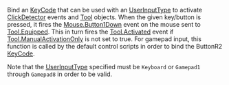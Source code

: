 Bind an [KeyCode](https://developer.roblox.com/en-us/api-reference/enum/KeyCode) that can be used with an [UserInputType](https://developer.roblox.com/en-us/api-reference/enum/UserInputType) to activate [ClickDetector](https://developer.roblox.com/en-us/api-reference/class/ClickDetector) events and [Tool](https://developer.roblox.com/en-us/api-reference/class/Tool) objects. When the given key/button is pressed, it fires the [Mouse.Button1Down](https://developer.roblox.com/en-us/api-reference/event/Mouse/Button1Down) event on the mouse sent to [Tool.Equipped](https://developer.roblox.com/en-us/api-reference/event/Tool/Equipped). This in turn fires the [Tool.Activated](https://developer.roblox.com/en-us/api-reference/event/Tool/Activated) event if [Tool.ManualActivationOnly](https://developer.roblox.com/en-us/api-reference/property/Tool/ManualActivationOnly) is not set to true. For gamepad input, this function is called by the default control scripts in order to bind the ButtonR2 [KeyCode](https://developer.roblox.com/en-us/api-reference/enum/KeyCode).

Note that the [UserInputType](https://developer.roblox.com/en-us/api-reference/enum/UserInputType) specified must be `Keyboard` or `Gamepad1` through `Gamepad8` in order to be valid.